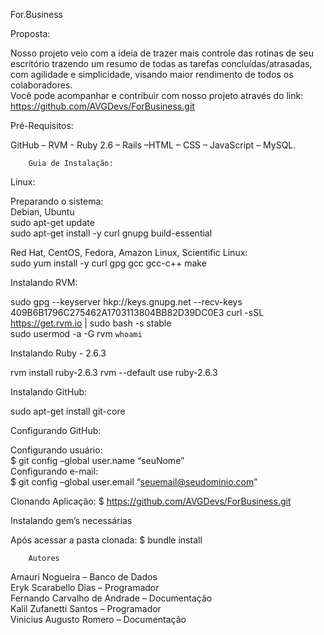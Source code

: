 
For.Business

Proposta:

Nosso projeto veio com a ideia de trazer mais controle das rotinas de seu escritório trazendo um resumo de todas as tarefas concluídas/atrasadas, com agilidade e simplicidade, visando maior rendimento de todos os colaboradores. <br/>
Você pode acompanhar e contribuir com nosso projeto através do link: https://github.com/AVGDevs/ForBusiness.git

Pré-Requisitos:

GitHub – RVM - Ruby 2.6 – Rails –HTML – CSS – JavaScript – MySQL.

		Guia de Instalação:
Linux:

Preparando o sistema:<br/>
Debian, Ubuntu<br/>
sudo apt-get update<br/>
sudo apt-get install -y curl gnupg build-essential

Red Hat, CentOS, Fedora, Amazon Linux, Scientific Linux:<br/>
sudo yum install -y curl gpg gcc gcc-c++ make






Instalando RVM:

sudo gpg --keyserver hkp://keys.gnupg.net --recv-keys 409B6B1796C275462A1703113804BB82D39DC0E3
curl -sSL https://get.rvm.io | sudo bash -s stable<br/>
sudo usermod -a -G rvm `whoami`

Instalando Ruby - 2.6.3

rvm install ruby-2.6.3
rvm --default use ruby-2.6.3

Instalando GitHub:<br/>

sudo apt-get install git-core<br/>

Configurando GitHub:<br/>

Configurando usuário:<br/>
$ git config –global user.name “seuNome”<br/>
Configurando e-mail:<br/>
$ git config –global user.email “seuemail@seudominio.com”

Clonando Aplicação:
$ https://github.com/AVGDevs/ForBusiness.git

Instalando gem’s necessárias

Após acessar a pasta clonada:
$ bundle install 






		Autores
Amauri Nogueira – Banco de Dados<br/>
Eryk Scarabello Dias – Programador<br/>
Fernando Carvalho de Andrade – Documentação<br/>
Kalil Zufanetti Santos – Programador<br/>
Vinicius Augusto Romero – Documentação<br/>
